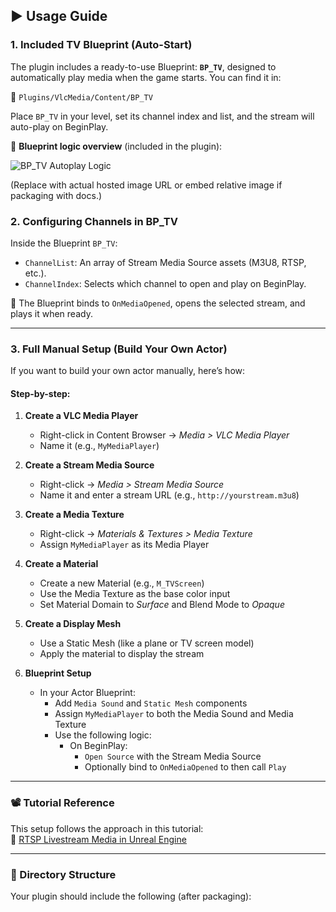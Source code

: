 ## ▶️ Usage Guide

### 1. Included TV Blueprint (Auto-Start)

The plugin includes a ready-to-use Blueprint: **`BP_TV`**, designed to automatically play media when the game starts. You can find it in:

📂 `Plugins/VlcMedia/Content/BP_TV`

Place `BP_TV` in your level, set its channel index and list, and the stream will auto-play on BeginPlay.

🧠 **Blueprint logic overview** (included in the plugin):

![BP_TV Autoplay Logic](https://raw.githubusercontent.com/YOUR_USERNAME/YOUR_REPO/main/docs/BP_TV_AutoPlay.png)

(Replace with actual hosted image URL or embed relative image if packaging with docs.)

### 2. Configuring Channels in BP_TV

Inside the Blueprint `BP_TV`:
- `ChannelList`: An array of Stream Media Source assets (M3U8, RTSP, etc.).
- `ChannelIndex`: Selects which channel to open and play on BeginPlay.

🧩 The Blueprint binds to `OnMediaOpened`, opens the selected stream, and plays it when ready.

---

### 3. Full Manual Setup (Build Your Own Actor)

If you want to build your own actor manually, here’s how:

#### Step-by-step:

1. **Create a VLC Media Player**
   - Right-click in Content Browser → *Media > VLC Media Player*
   - Name it (e.g., `MyMediaPlayer`)

2. **Create a Stream Media Source**
   - Right-click → *Media > Stream Media Source*
   - Name it and enter a stream URL (e.g., `http://yourstream.m3u8`)

3. **Create a Media Texture**
   - Right-click → *Materials & Textures > Media Texture*
   - Assign `MyMediaPlayer` as its Media Player

4. **Create a Material**
   - Create a new Material (e.g., `M_TVScreen`)
   - Use the Media Texture as the base color input
   - Set Material Domain to *Surface* and Blend Mode to *Opaque*

5. **Create a Display Mesh**
   - Use a Static Mesh (like a plane or TV screen model)
   - Apply the material to display the stream

6. **Blueprint Setup**
   - In your Actor Blueprint:
     - Add `Media Sound` and `Static Mesh` components
     - Assign `MyMediaPlayer` to both the Media Sound and Media Texture
     - Use the following logic:
       - On BeginPlay:
         - `Open Source` with the Stream Media Source
         - Optionally bind to `OnMediaOpened` to then call `Play`

---

### 📽️ Tutorial Reference

This setup follows the approach in this tutorial:  
🔗 [RTSP Livestream Media in Unreal Engine](https://www.youtube.com/watch?v=nNNzUf3zNjM)

---

### 📁 Directory Structure

Your plugin should include the following (after packaging):

